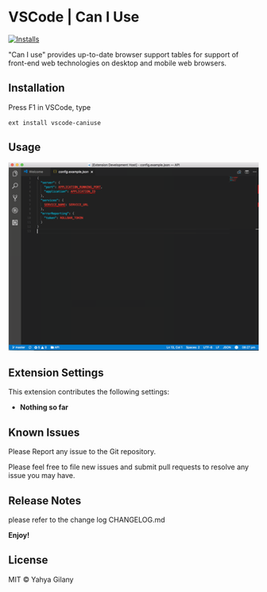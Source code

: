 # VSCode | Can I Use
[![Installs](http://vsmarketplacebadge.apphb.com/installs/yahya-gilany.vscode-canIuse.svg
)](https://marketplace.visualstudio.com/items?itemName=yahya-gilany.vscode-canIuse)

"Can I use" provides up-to-date browser support tables for support of front-end web technologies on desktop and mobile web browsers.

## Installation

Press F1 in VSCode, type 
```
ext install vscode-caniuse
```

## Usage
![Usage](images/usage.gif)

## Extension Settings

This extension contributes the following settings:
- **Nothing so far**
## Known Issues

Please Report any issue to the Git repository.

Please feel free to file new issues and submit pull requests to resolve any issue you may have.


## Release Notes

please refer to the change log CHANGELOG.md

**Enjoy!**

## License

MIT © Yahya Gilany
